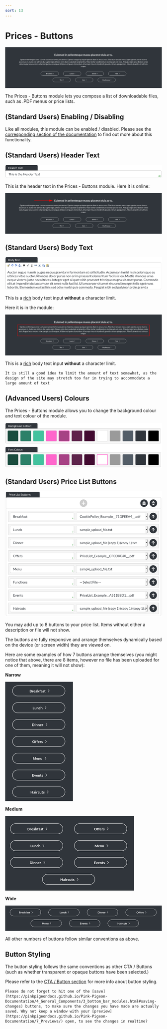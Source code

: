 ```yaml
---
sort: 13
---
```


# Prices - Buttons

![Image of the prices buttons module online](https://raw.githubusercontent.com/pinkpigeondocs/Pink-Pigeon-Documentation/master/docs/6_Modules/images/13_prices_buttons_online.png)

The Prices - Buttons module lets you compose a list of downloadable files, such as .PDF menus or price lists.

## (Standard Users) Enabling / Disabling

Like all modules, this module can be enabled / disabled. Please see the [corresponding section of the documentation][endis] to find out more about this functionality.

[endis]: https://pinkpigeondocs.github.io/Pink-Pigeon-Documentation/4_General_Components/4_enabling_disabling_modules.html

## (Standard Users) Header Text

![Image of the header text](https://raw.githubusercontent.com/pinkpigeondocs/Pink-Pigeon-Documentation/master/docs/common_elements_images/header_text.png)

This is the header text in the Prices - Buttons module. Here it is online:

![Image of the prices buttons module header text online](https://raw.githubusercontent.com/pinkpigeondocs/Pink-Pigeon-Documentation/master/docs/6_Modules/images/13_prices_buttons_header_text_online.png)

## (Standard Users) Body Text

![Image of the body text](https://raw.githubusercontent.com/pinkpigeondocs/Pink-Pigeon-Documentation/master/docs/common_elements_images/body_text.png)

This is a [rich](https://pinkpigeondocs.github.io/Pink-Pigeon-Documentation/4_General_Components/6_rich_text_editing.html) body text input **without** a character limit.

Here it is in the module:

![Image of the prices buttons module body text online](https://raw.githubusercontent.com/pinkpigeondocs/Pink-Pigeon-Documentation/master/docs/6_Modules/images/13_prices_buttons_body_text_online.png)

This is a [rich](https://pinkpigeondocs.github.io/Pink-Pigeon-Documentation/4_General_Components/6_rich_text_editing.html) body text input **without** a character limit.

```tip
It is still a good idea to limit the amount of text somewhat, as the design of the site may stretch too far in trying to accommodate a large amount of text
```

## (Advanced Users) Colours

The Prices - Buttons module allows you to change the background colour and text colour of the module.

![Image of the standard colours](https://raw.githubusercontent.com/pinkpigeondocs/Pink-Pigeon-Documentation/master/docs/common_elements_images/standard_colours.png)

## (Standard Users) Price List Buttons

![Image of the Prices - Buttons module list items in cms](https://raw.githubusercontent.com/pinkpigeondocs/Pink-Pigeon-Documentation/master/docs/6_Modules/images/13_prices_buttons_cms.png)

You may add up to 8 buttons to your price list. Items without either a description or file will not show.

The buttons are fully responsive and arrange themselves dynamically based on the device (or screen width) they are viewed on.

Here are some examples of how 7 buttons arrange themselves (you might notice that above, there are 8 items, however no file has been uploaded for one of them, meaning it will not show):

**Narrow**

![Image of the Prices - Buttons module list items at narrow resolution, online](https://raw.githubusercontent.com/pinkpigeondocs/Pink-Pigeon-Documentation/master/docs/6_Modules/images/13_prices_buttons_8_btns_narrow.png)

**Medium**

![Image of the Prices - Buttons module list items at narrow resolution, online](https://raw.githubusercontent.com/pinkpigeondocs/Pink-Pigeon-Documentation/master/docs/6_Modules/images/13_prices_buttons_8_btns_medium.png)

**Wide**

![Image of the Prices - Buttons module list items at narrow resolution, online](https://raw.githubusercontent.com/pinkpigeondocs/Pink-Pigeon-Documentation/master/docs/6_Modules/images/13_prices_buttons_8_btns_wide.png)

All other numbers of buttons follow similar conventions as above.

## Button Styling

The button styling follows the same conventions as other CTA / Buttons (such as whether transparent or opaque buttons have been selected.)

Please refer to the [CTA / Button section](https://pinkpigeondocs.github.io/Pink-Pigeon-Documentation/4_General_Components/5_CTA_button.html) for more info about button styling.




```tip
Please do not forget to hit one of the [save](https://pinkpigeondocs.github.io/Pink-Pigeon-Documentation/4_General_Components/3_bottom_bar_modules.html#saving-changes) buttons, to make sure the changes you have made are actually saved. Why not keep a window with your [preview](https://pinkpigeondocs.github.io/Pink-Pigeon-Documentation/7_Previews/) open, to see the changes in realtime?
```